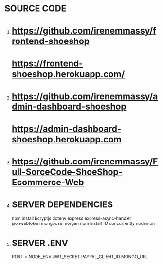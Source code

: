 # SOURCE CODE

1.  <!-- Frontend File (Static File) without Backend -->

    # https://github.com/irenemmassy/frontend-shoeshop

    <!-- LIVE !-->

    # https://frontend-shoeshop.herokuapp.com/

2.  <!-- Admin Dashboard File (Static File) without Backend -->

    # https://github.com/irenemmassy/admin-dashboard-shoeshop

    <!-- LIVE ADMIN -->

    # https://admin-dashboard-shoeshop.herokuapp.com

3.  <!-- FULL ADMIN & CLIENT SOURCE CODE -->

    # https://github.com/irenemmassy/Full-SorceCode-ShoeShop-Ecommerce-Web

4.  # SERVER DEPENDENCIES

    npm install bcryptjs dotenv express express-async-handler jsonwebtoken mongoose morgan
    npm install -D concurrently nodemon

5.  # SERVER .ENV

    PORT =
    NODE_ENV
    JWT_SECRET
    PAYPAL_CLIENT_ID
    MONGO_URL
